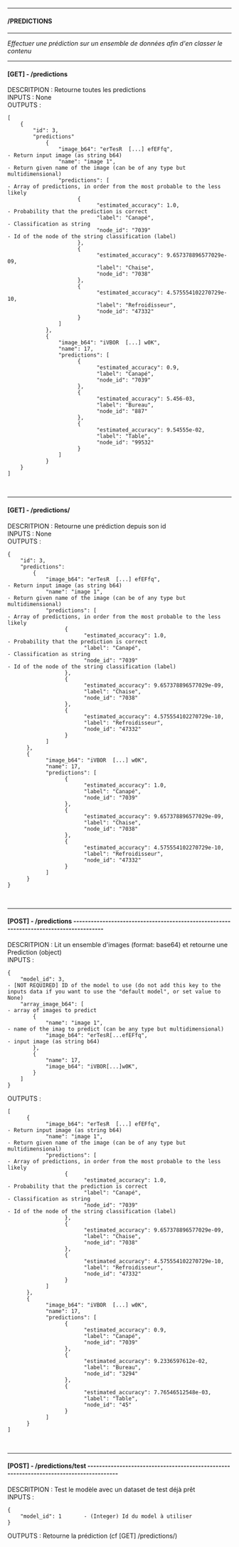 ______________________________________________________________________________________________________
#### /PREDICTIONS 
______________________________________________________________________________________________________

_Effectuer une prédiction sur un ensemble de données afin d'en classer le contenu_	
______________________________________________________________________________________________________

#### [GET] - /predictions  
DESCRITPION : Retourne toutes les predictions \
INPUTS : None   \
OUTPUTS :   
 
    [
        {
            "id": 3,
            "predictions"
                {
                    "image_b64": "erTesR  [...] efEFfq",                            - Return input image (as string b64)
                    "name": "image 1",                                              - Return given name of the image (can be of any type but multidimensional)
                    "predictions": [                                                - Array of predictions, in order from the most probable to the less likely
                          {
                                "estimated_accuracy": 1.0,                          - Probability that the prediction is correct
                                "label": "Canapé",                                  - Classification as string
                                "node_id": "7039"                                   - Id of the node of the string classification (label)
                          },
                          {
                                "estimated_accuracy": 9.657378896577029e-09,
                                "label": "Chaise",
                                "node_id": "7038"
                          },
                          {
                                "estimated_accuracy": 4.575554102270729e-10,
                                "label": "Refroidisseur",
                                "node_id": "47332"
                          }
                    ]
                },
                {
                    "image_b64": "iVBOR  [...] w0K",
                    "name": 17,
                    "predictions": [
                          {
                                "estimated_accuracy": 0.9,
                                "label": "Canapé",
                                "node_id": "7039"
                          },
                          {
                                "estimated_accuracy": 5.456-03,
                                "label": "Bureau",
                                "node_id": "887"
                          },
                          {
                                "estimated_accuracy": 9.54555e-02,
                                "label": "Table",
                                "node_id": "99532"
                          }
                    ]
                }
        }
    ]


<br>

___
#### [GET] - /predictions/<id>   
DESCRITPION : Retourne une prédiction depuis son id \
INPUTS : None   \
OUTPUTS :   

    {
        "id": 3,
        "predictions":
            {
                "image_b64": "erTesR  [...] efEFfq",                            - Return input image (as string b64)
                "name": "image 1",                                              - Return given name of the image (can be of any type but multidimensional)
                "predictions": [                                                - Array of predictions, in order from the most probable to the less likely
                      {
                            "estimated_accuracy": 1.0,                          - Probability that the prediction is correct
                            "label": "Canapé",                                  - Classification as string
                            "node_id": "7039"                                   - Id of the node of the string classification (label)
                      },
                      {
                            "estimated_accuracy": 9.657378896577029e-09,
                            "label": "Chaise",
                            "node_id": "7038"
                      },
                      {
                            "estimated_accuracy": 4.575554102270729e-10,
                            "label": "Refroidisseur",
                            "node_id": "47332"
                      }
                ]
          },
          {
                "image_b64": "iVBOR  [...] w0K",
                "name": 17,
                "predictions": [
                      {
                            "estimated_accuracy": 1.0,
                            "label": "Canapé",
                            "node_id": "7039"
                      },
                      {
                            "estimated_accuracy": 9.657378896577029e-09,
                            "label": "Chaise",
                            "node_id": "7038"
                      },
                      {
                            "estimated_accuracy": 4.575554102270729e-10,
                            "label": "Refroidisseur",
                            "node_id": "47332"
                      }
                ]
          }
    }



<br>

___
#### [POST] - /predictions ---------------------------------------------------------------------------------------

DESCRITPION : Lit un ensemble d'images (format: base64) et retourne une Prediction (object) \
INPUTS :
    
    {
        "model_id": 3,                                                          - [NOT REQUIRED] ID of the model to use (do not add this key to the inputs data if you want to use the "default model", or set value to None)
        "array_image_b64": [                                                    - array of images to predict
            {
                "name": "image 1",                                              - name of the imag to predict (can be any type but multidimensional)
                "image_b64": "erTesR[...efEFfq",                                - input image (as string b64)
            },
            {
                "name": 17,
                "image_b64": "iVBOR[...]w0K",
            }
        ]
    }

OUTPUTS : 

    [
          {
                "image_b64": "erTesR  [...] efEFfq",                            - Return input image (as string b64)
                "name": "image 1",                                              - Return given name of the image (can be of any type but multidimensional)
                "predictions": [                                                - Array of predictions, in order from the most probable to the less likely
                      {
                            "estimated_accuracy": 1.0,                          - Probability that the prediction is correct
                            "label": "Canapé",                                  - Classification as string
                            "node_id": "7039"                                   - Id of the node of the string classification (label)
                      },
                      {
                            "estimated_accuracy": 9.657378896577029e-09,
                            "label": "Chaise",
                            "node_id": "7038"
                      },
                      {
                            "estimated_accuracy": 4.575554102270729e-10,
                            "label": "Refroidisseur",
                            "node_id": "47332"
                      }
                ]
          },
          {
                "image_b64": "iVBOR  [...] w0K",
                "name": 17,
                "predictions": [
                      {
                            "estimated_accuracy": 0.9,
                            "label": "Canapé",
                            "node_id": "7039"
                      },
                      {
                            "estimated_accuracy": 9.2336597612e-02,
                            "label": "Bureau",
                            "node_id": "3294"
                      },
                      {
                            "estimated_accuracy": 7.76546512548e-03,
                            "label": "Table",
                            "node_id": "45"
                      }
                ]
          }
    ]



<br>

___
#### [POST] - /predictions/test ---------------------------------------------------------------------------------------
DESCRITPION : Test le modèle avec un dataset de test déjà prêt \
INPUTS : 

    {
        "model_id": 1 		- (Integer) Id du model à utiliser
    }

OUTPUTS :  Retourne la prédiction (cf [GET] /predictions/<id>)
